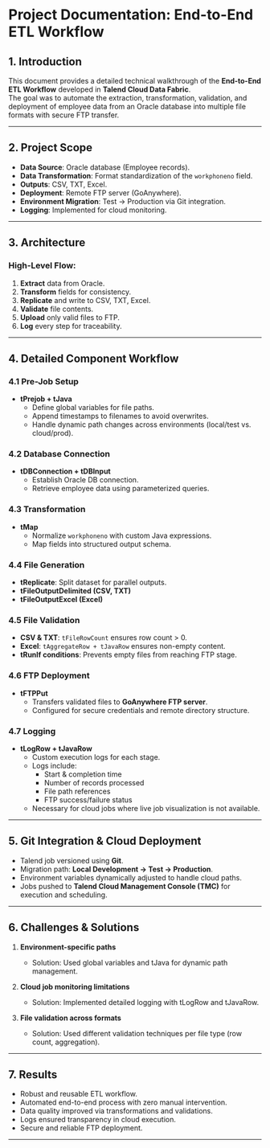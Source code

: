 # Project Documentation: End-to-End ETL Workflow

## 1. Introduction

This document provides a detailed technical walkthrough of the **End-to-End ETL Workflow** developed in **Talend Cloud Data Fabric**.  
The goal was to automate the extraction, transformation, validation, and deployment of employee data from an Oracle database into multiple file formats with secure FTP transfer.

---

## 2. Project Scope

- **Data Source**: Oracle database (Employee records).  
- **Data Transformation**: Format standardization of the `workphoneno` field.  
- **Outputs**: CSV, TXT, Excel.  
- **Deployment**: Remote FTP server (GoAnywhere).  
- **Environment Migration**: Test → Production via Git integration.  
- **Logging**: Implemented for cloud monitoring.  

---

## 3. Architecture

### High-Level Flow:
1. **Extract** data from Oracle.  
2. **Transform** fields for consistency.  
3. **Replicate** and write to CSV, TXT, Excel.  
4. **Validate** file contents.  
5. **Upload** only valid files to FTP.  
6. **Log** every step for traceability.  

---

## 4. Detailed Component Workflow

### 4.1 Pre-Job Setup
- **tPrejob + tJava**  
  - Define global variables for file paths.  
  - Append timestamps to filenames to avoid overwrites.  
  - Handle dynamic path changes across environments (local/test vs. cloud/prod).  

### 4.2 Database Connection
- **tDBConnection + tDBInput**  
  - Establish Oracle DB connection.  
  - Retrieve employee data using parameterized queries.  

### 4.3 Transformation
- **tMap**  
  - Normalize `workphoneno` with custom Java expressions.  
  - Map fields into structured output schema.  

### 4.4 File Generation
- **tReplicate**: Split dataset for parallel outputs.  
- **tFileOutputDelimited (CSV, TXT)**  
- **tFileOutputExcel (Excel)**  

### 4.5 File Validation
- **CSV & TXT**: `tFileRowCount` ensures row count > 0.  
- **Excel**: `tAggregateRow + tJavaRow` ensures non-empty content.  
- **tRunIf conditions**: Prevents empty files from reaching FTP stage.  

### 4.6 FTP Deployment
- **tFTPPut**  
  - Transfers validated files to **GoAnywhere FTP server**.  
  - Configured for secure credentials and remote directory structure.  

### 4.7 Logging
- **tLogRow + tJavaRow**  
  - Custom execution logs for each stage.  
  - Logs include:  
    - Start & completion time  
    - Number of records processed  
    - File path references  
    - FTP success/failure status  
  - Necessary for cloud jobs where live job visualization is not available.  

---

## 5. Git Integration & Cloud Deployment

- Talend job versioned using **Git**.  
- Migration path: **Local Development → Test → Production**.  
- Environment variables dynamically adjusted to handle cloud paths.  
- Jobs pushed to **Talend Cloud Management Console (TMC)** for execution and scheduling.  

---

## 6. Challenges & Solutions

1. **Environment-specific paths**  
   - Solution: Used global variables and tJava for dynamic path management.  

2. **Cloud job monitoring limitations**  
   - Solution: Implemented detailed logging with tLogRow and tJavaRow.  

3. **File validation across formats**  
   - Solution: Used different validation techniques per file type (row count, aggregation).  

---

## 7. Results

- Robust and reusable ETL workflow.  
- Automated end-to-end process with zero manual intervention.  
- Data quality improved via transformations and validations.  
- Logs ensured transparency in cloud execution.  
- Secure and reliable FTP deployment.  

---


